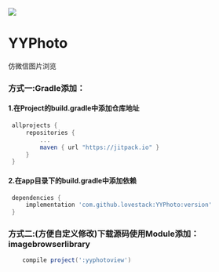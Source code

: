 
[![](https://jitpack.io/v/lovestack/YYPhoto.svg)](https://jitpack.io/#lovestack/YYPhoto)

# YYPhoto
仿微信图片浏览

### 方式一:Gradle添加：
   #### 1.在Project的build.gradle中添加仓库地址

   ``` gradle
   	allprojects {
   		repositories {
   			...
   			maven { url "https://jitpack.io" }
   		}
   	}
   ```

   #### 2.在app目录下的build.gradle中添加依赖
   ``` gradle
   	dependencies {
   	    implementation 'com.github.lovestack:YYPhoto:version'
   	}
   ```

### 方式二:(方便自定义修改)下载源码使用Module添加：imagebrowserlibrary

``` gradle
	compile project(':yyphotoview')

```